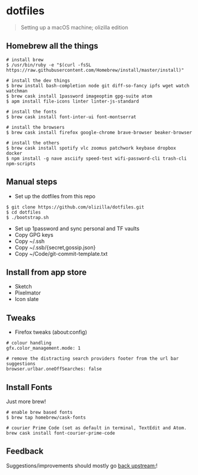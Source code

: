 # dotfiles

> Setting up a macOS machine; olizilla edition

## Homebrew all the things

```console
# install brew
$ /usr/bin/ruby -e "$(curl -fsSL https://raw.githubusercontent.com/Homebrew/install/master/install)"

# install the dev things
$ brew install bash-completion node git diff-so-fancy ipfs wget watch watchman
$ brew cask install 1password imageoptim gpg-suite atom
$ apm install file-icons linter linter-js-standard

# install the fonts
$ brew cask install font-inter-ui font-montserrat

# install the browsers
$ brew cask install firefox google-chrome brave-browser beaker-browser

# install the others
$ brew cask install spotify vlc zoomus patchwork keybase dropbox docker
$ npm install -g nave asciify speed-test wifi-password-cli trash-cli npm-scripts
```

## Manual steps

- Set up the dotfiles from this repo

```console
$ git clone https://github.com/olizilla/dotfiles.git
$ cd dotfiles
$ ./bootstrap.sh
```

- Set up 1password and sync personal and TF vaults
- Copy GPG keys
- Copy ~/.ssh
- Copy ~/.ssb/{secret,gossip.json}
- Copy ~/Code/git-commit-template.txt

## Install from app store

- Sketch
- Pixelmator
- Icon slate

## Tweaks

- Firefox tweaks (about:config)

```
# colour handling
gfx.color_management.mode: 1

# remove the distracting search providers footer from the url bar suggestions
browser.urlbar.oneOffSearches: false
```

## Install Fonts

Just more brew!

``` console
# enable brew based fonts
$ brew tap homebrew/cask-fonts

# courier Prime Code (set as default in terminal, TextEdit and Atom.
brew cask install font-courier-prime-code
```

## Feedback

Suggestions/improvements should mostly go [back upstream:](https://github.com/mathiasbynens/dotfiles/issues)!
